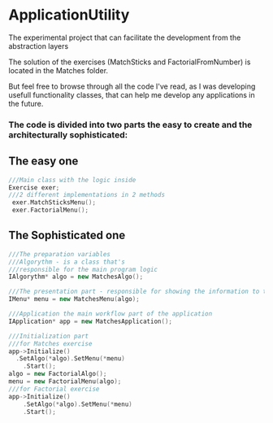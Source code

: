 # ApplicationUtility

The experimental project that can facilitate the development from the abstraction layers

The solution of the exercises (MatchSticks and FactorialFromNumber) is located in the Matches folder.

But feel free to browse through all the code I've read, as I was developing usefull functionality classes,
that can help me develop any applications in the future.

### The code is divided into two parts the easy to create and the architecturally sophisticated:

## The easy one
```C++
///Main class with the logic inside
Exercise exer;
///2 different implementations in 2 methods
 exer.MatchSticksMenu();
 exer.FactorialMenu();
```
## The Sophisticated one
```C++
///The preparation variables
///Algorythm - is a class that's 
///responsible for the main program logic 
IAlgorythm* algo = new MatchesAlgo();

///The presentation part - responsible for showing the information to the users
IMenu* menu = new MatchesMenu(algo);

///Application the main workflow part of the application
IApplication* app = new MatchesApplication();

///Initialization part 
///for Matches exercise
app->Initialize()
  .SetAlgo(*algo).SetMenu(*menu)
	.Start();
algo = new FactorialAlgo();
menu = new FactorialMenu(algo);
///for Factorial exercise
app->Initialize()
	.SetAlgo(*algo).SetMenu(*menu)
	.Start();
```
